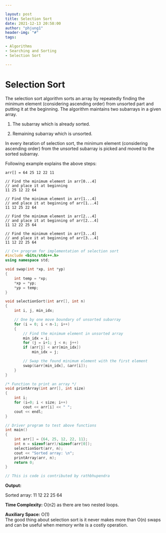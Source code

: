 ```yaml
---

layout: post
title: Selection Sort
date: 2021-12-13 20:58:00
author: "phjung1"
header-img: "#"
tags:

- Algorithms
- Searching and Sorting
- Selection Sort

---
```


# Selection Sort



The selection sort algorithm sorts an array by repeatedly finding the minimum element (considering ascending order) from unsorted part and putting it at the beginning. The algorithm maintains two subarrays in a given array.



1. The subarray which is already sorted.

2. Remaining subarray which is unsorted.



In every iteration of selection sort, the minimum element (considering ascending order) from the unsorted subarray is picked and moved to the sorted subarray.



Following example explains the above steps:



    arr[] = 64 25 12 22 11
    
    // Find the minimum element in arr[0...4]
    // and place it at beginning
    11 25 12 22 64
    
    // Find the minimum element in arr[1...4]
    // and place it at beginning of arr[1...4]
    11 12 25 22 64
    
    // Find the minimum element in arr[2...4]
    // and place it at beginning of arr[2...4]
    11 12 22 25 64
    
    // Find the minimum element in arr[3...4]
    // and place it at beginning of arr[3...4]
    11 12 22 25 64 



```cpp
// C++ program for implementation of selection sort
#include <bits/stdc++.h>
using namespace std;

void swap(int *xp, int *yp)
{
	int temp = *xp;
	*xp = *yp;
	*yp = temp;
}

void selectionSort(int arr[], int n)
{
	int i, j, min_idx;

	// One by one move boundary of unsorted subarray
	for (i = 0; i < n-1; i++)
	{
		// Find the minimum element in unsorted array
		min_idx = i;
		for (j = i+1; j < n; j++)
		if (arr[j] < arr[min_idx])
			min_idx = j;

		// Swap the found minimum element with the first element
		swap(&arr[min_idx], &arr[i]);
	}
}

/* Function to print an array */
void printArray(int arr[], int size)
{
	int i;
	for (i=0; i < size; i++)
		cout << arr[i] << " ";
	cout << endl;
}

// Driver program to test above functions
int main()
{
	int arr[] = {64, 25, 12, 22, 11};
	int n = sizeof(arr)/sizeof(arr[0]);
	selectionSort(arr, n);
	cout << "Sorted array: \n";
	printArray(arr, n);
	return 0;
}

// This is code is contributed by rathbhupendra

```

**Output:**

Sorted array: 
11 12 22 25 64



**Time Complexity:** O(n2) as there are two nested loops.



**Auxiliary Space:** O(1)   
The good thing about selection sort is it never makes more than O(n) swaps and can be useful when memory write is a costly operation.




